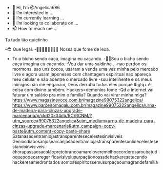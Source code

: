 - 👋 Hi, I’m @Angelica686
- 👀 I’m interested in ...
- 🌱 I’m currently learning ...
- 💞️ I’m looking to collaborate on ...
- 📫 How to reach me ...

<!---
Angelica686/Angelica686 is a ✨ special ✨ repository because its `README.md` (this file) appears on your GitHub profile.
You can click the Preview link to take a look at your changes.
--->
Ta tudo tão quietinho

-😎 Que legal.
-🥧🥧🌮🥗🍟🍕🍕🍔 Nossa que fome de leoa.
- To o bicho sendo caça, imagina eu caçando.
-🚗🚗Sou o bicho sendo caça imagina eu caçando.
-Vou dar uma saidinha .
-nao perdoo os mormons, sao uns cocos, usaram a venda uma vez minha pelo mercado livre e agora usam japoneses com chantagem espiritual nao apareça meu celular e não adentre o mercado livre
-sou intelihente e os meus inimigos não me enganam, Deus derruba todos eles porque lbgtq+ é coisa com divino também.
Hackers=demonios fome
-Qd a internet vai faturar um salário pra mim e familia? Quando vai virar minha miga?
https://www.magazinevoce.com.br/magazine99075322angelica/
https://www.parceiromagalu.com.br/magazine99075322angelica/urna-de-madeira-para-cinzas-upgrade-marcenaria/p/ckd20k34db/RC/RCNM/?utm_source=99075322angelica&utm_medium=urna-de-madeira-para-cinzas-upgrade-marcenaria&utm_campaign=copy-paste&utm_content=copy-paste-share
Satanasadentramlojastransparentesecelestesinvisiveis
Geniosdiabosanjosearcanjosadentramlojastransparentesonlinecelestesestandoinvisiveis
éhorapassaosacolãopretobrancoamareloveremelhoecorderosaroubatudoquepodecarregar
ficavisivelusurpaçãonossadehackeresatacando
hackeresamedrontados
somosespiritossemusurpaçaoumagrandefamilia

